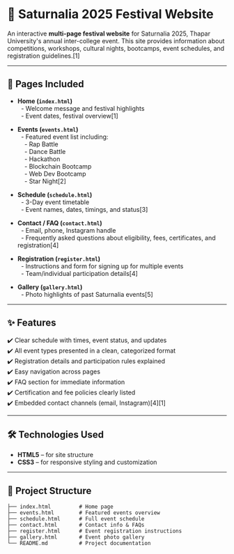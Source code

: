 # 🌟 Saturnalia 2025 Festival Website  

An interactive **multi-page festival website** for Saturnalia 2025, Thapar University's annual inter-college event. This site provides information about competitions, workshops, cultural nights, bootcamps, event schedules, and registration guidelines.[1]

***

## 📑 Pages Included  

- **Home (`index.html`)**  
  - Welcome message and festival highlights  
  - Event dates, festival overview[1]

- **Events (`events.html`)**  
  - Featured event list including:  
    - Rap Battle  
    - Dance Battle  
    - Hackathon  
    - Blockchain Bootcamp  
    - Web Dev Bootcamp  
    - Star Night[2]

- **Schedule (`schedule.html`)**  
  - 3-Day event timetable  
  - Event names, dates, timings, and status[3]

- **Contact / FAQ (`contact.html`)**  
  - Email, phone, Instagram handle  
  - Frequently asked questions about eligibility, fees, certificates, and registration[4]

- **Registration (`register.html`)**  
  - Instructions and form for signing up for multiple events  
  - Team/individual participation details[4]

- **Gallery (`gallery.html`)**  
  - Photo highlights of past Saturnalia events[5]

***

## ✨ Features  

✔️ Clear schedule with times, event status, and updates  
✔️ All event types presented in a clean, categorized format  
✔️ Registration details and participation rules explained  
✔️ Easy navigation across pages  
✔️ FAQ section for immediate information  
✔️ Certification and fee policies clearly listed  
✔️ Embedded contact channels (email, Instagram)[4][1]

***

## 🛠️ Technologies Used  

- **HTML5** – for site structure  
- **CSS3** – for responsive styling and customization

***

## 📂 Project Structure  

```
├── index.html         # Home page
├── events.html        # Featured events overview
├── schedule.html      # Full event schedule
├── contact.html       # Contact info & FAQs
├── register.html      # Event registration instructions
├── gallery.html       # Event photo gallery
└── README.md          # Project documentation
```

